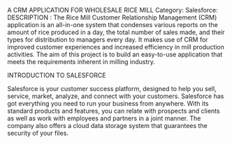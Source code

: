 A CRM APPLICATION FOR WHOLESALE RICE MILL
Category: Salesforce:
DESCRIPTION :
The Rice Mill Customer Relationship Management (CRM) application is an all-in-one system that condenses various reports on the amount of rice produced in a day, the total number of sales made, and their types for distribution to managers every day. It makes use of CRM for improved customer experiences and increased efficiency in mill production activities. The aim of this project is to build an easy-to-use application that meets the requirements inherent in milling industry.
 
INTRODUCTION TO SALESFORCE
 
Salesforce is your customer success platform, designed to help you sell, service, market, analyze, and connect with your customers.
Salesforce has got everything you need to run your business from anywhere. With its standard products and features, you can relate with prospects and clients as well as work with employees and partners in a joint manner. The company also offers a cloud data storage system that guarantees the security of your files.
